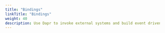 ```yaml
---
title: "Bindings"
linkTitle: "Bindings"
weight: 40
description: Use Dapr to invoke external systems and build event driven applications
---
```

